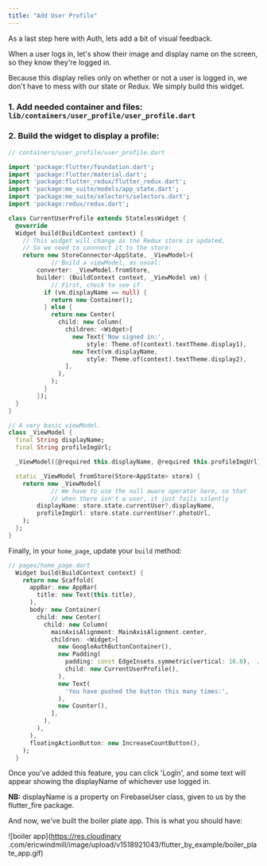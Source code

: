 ```yaml
---
title: "Add User Profile"
---
```


As a last step here with Auth, lets add a bit of visual feedback.

When a user logs in, let's show their image and display name on the screen, so they know they're logged in.

Because this display relies only on whether or not a user is logged in, we don't have to mess with our state or Redux. We simply build this widget.

### 1. Add needed container and files: `lib/containers/user_profile/user_profile.dart`

### 2. Build the widget to display a profile:

```dart
// containers/user_profile/user_profile.dart

import 'package:flutter/foundation.dart';
import 'package:flutter/material.dart';
import 'package:flutter_redux/flutter_redux.dart';
import 'package:me_suite/models/app_state.dart';
import 'package:me_suite/selectors/selectors.dart';
import 'package:redux/redux.dart';

class CurrentUserProfile extends StatelessWidget {
  @override
  Widget build(BuildContext context) {
  	// This widget will change as the Redux store is updated,
  	// So we need to connnect it to the store:
    return new StoreConnector<AppState, _ViewModel>(
    		// Build a viewModel, as usual:
        converter: _ViewModel.fromStore,
        builder: (BuildContext context, _ViewModel vm) {
        	// First, check to see if
          if (vm.displayName == null) {
            return new Container();
          } else {
            return new Center(
              child: new Column(
                children: <Widget>[
                  new Text('Now signed in:',
                      style: Theme.of(context).textTheme.display1),
                  new Text(vm.displayName,
                      style: Theme.of(context).textTheme.display2),
                ],
              ),
            );
          }
        });
  }
}

// A very basic viewModel.
class _ViewModel {
  final String displayName;
  final String profileImgUrl;

  _ViewModel({@required this.displayName, @required this.profileImgUrl});

  static _ViewModel fromStore(Store<AppState> store) {
    return new _ViewModel(
    		// We have to use the null aware operator here, so that
    		// when there isn't a user, it just fails silently
        displayName: store.state.currentUser?.displayName,
        profileImgUrl: store.state.currentUser?.photoUrl,
    );
  };
}
```

Finally, in your `home_page`, update your `build` method:

```dart
// pages/home_page.dart
  Widget build(BuildContext context) {
    return new Scaffold(
      appBar: new AppBar(
        title: new Text(this.title),
      ),
      body: new Container(
        child: new Center(
          child: new Column(
            mainAxisAlignment: MainAxisAlignment.center,
            children: <Widget>[
              new GoogleAuthButtonContainer(),
              new Padding(																			// new
                padding: const EdgeInsets.symmetric(vertical: 16.0),  // new
                child: new CurrentUserProfile(),								// new
              ),
              new Text(
                'You have pushed the button this many times:',
              ),
              new Counter(),
            ],
          ),
        ),
      ),
      floatingActionButton: new IncreaseCountButton(),
    );
  }
```

Once you've added this feature, you can click 'LogIn', and some text will appear showing the displayName of whichever use logged in.

**NB:** displayName is a property on FirebaseUser class, given to us by the flutter_fire package.

And now, we've built the boiler plate app. This is what you should have:

![boiler app](https://res.cloudinary
.com/ericwindmill/image/upload/v1518921043/flutter_by_example/boiler_plate_app.gif)
